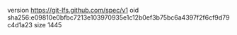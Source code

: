 version https://git-lfs.github.com/spec/v1
oid sha256:e09810e0bfbc7213e103970935e1c12b0ef3b75bc6a4397f2f6cf9d79c4d1a23
size 1445
